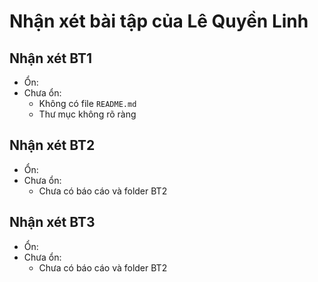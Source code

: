 ﻿# Nhận xét bài tập của Lê Quyền Linh

## Nhận xét BT1
- Ổn:  
- Chưa ổn:
  + Không có file `README.md`
  + Thư mục không rõ ràng

## Nhận xét BT2
- Ổn:
- Chưa ổn:
  + Chưa có báo cáo và folder BT2
  
## Nhận xét BT3
- Ổn:
- Chưa ổn:
  + Chưa có báo cáo và folder BT2
